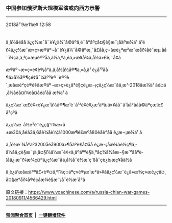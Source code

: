 ### 中国参加俄罗斯大规模军演或向西方示警
------------------------

<div class="published">
 <span class="date" title="ä¸­å½æ¶é´">
  <time datetime="2018-09-11T12:58:36+08:00">
   2018å¹´9æ11æ¥ 12:58
  </time>
 </span>
</div>
<br/>
<div class="wsw">
 <p>
  ä¸­å½åéåå ä¿ç½æ¯å¨è¥¿ä¼¯å©äºä¸é¨å°åºçå¤§è§æ¨¡åäºæ¼ä¹ ä¹éï¼ä¿ç½æ¯æ»ç»æ®äº¬å¨è¥¿ä¼¯å©äºæ¸¯å£åå¸ç¬¦æè¿ªæ²æ¯æåï¼åè¯æµ·åå´´ï¼çä¸ä¸ªç»æµè®ºåä¸ä½ä¸ºä¸éä¸»æ¥å¾ä¸­å½ä»£è¡¨å¢ã
 </p>
 <p>
  æ®äº¬æ»ç»é¢è®¡å°ä¸ä¸­å½å½å®¶ä¸»å¸­ä¹ è¿å¹³åå¶ä»å½å®¶çé¢å¯¼äººè®¨è®ºè´¸æåæé²ç­é®é¢ãæ®äº¬æ»ç»è¿å°è§çè¿æ¬¡çä¿ç½æ¯âä¸æ¹-2018âæ¼ä¹ ãé¤ä¸­å½åéå¤ï¼èå¤åéä¹åå æ¼ä¹ ã
 </p>
 <p>
  ä¿ç½æ¯æ­£è¢«è¥¿æ¹å½å®¶æ¹è¯å¹²é¢è¥¿æ¹äºå¡ä»¥åå¨ä¹åå°ååå©äºçæ­¦è£å²çªã
 </p>
 <p>
  ä¿ç½æ¯å½é²é¨é¿ç§°ï¼æ»å±æ30ä¸åéã3ä¸6åè¾åè½¦ã1000æ¶é£æºå80èåè°åå è¿æ¬¡æ¼ä¹ ã
 </p>
 <p>
  ä¸­å½æ´¾åºäº3200åéå900ä»¶åäºè£å¤åå è¿æ¬¡åæ¼ãè½ç¶ä¸­å½åä¸çè§æ¨¡ä¸å¤§ï¼ä½æ¯è¢«ä¸äºäººè§ä¸ºåç¾å½åæ¬§æ´²ååºè­¦åä¿¡æ¯ï¼æ¾ç¤ºä¿ç½æ¯åä¸­å½å¯è½æ´ç´§å¯çè¿è¡æç¥åä½ã
 </p>
 <p>
  ä¸è¿ä¹æåæäººå£«è®¤ä¸ºï¼ç±äºç»è®¡æ¹æ³ä»¥åä¿ç½æ¯è¿å»æ¾ç»æè¿çå¤¸å¤§æ°å­ï¼å®éçåæ¼è§æ¨¡å¯è½æ´å°ã
 </p>
</div>

原文链接：https://www.voachinese.com/a/russia-chian-war-games-20180911/4566429.html


------------------------
#### [禁闻聚合首页](https://github.com/gfw-breaker/banned-news/blob/master/README.md) &nbsp;|&nbsp;  [一键翻墙软件](https://github.com/gfw-breaker/nogfw/blob/master/README.md)